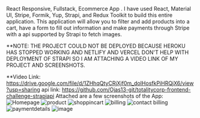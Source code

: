 React Responsive, Fullstack, Ecommerce App . I have used React, Material UI, Stripe, Formik, Yup, Strapi, and Redux Toolkit to build this entire application. This application will allow you to filter and add products into a cart, have a form to fill out information and make payments through Stripe with a api supported by Strapi to fetch images.

**NOTE: THE PROJECT COULD NOT BE DEPLOYED BECAUSE HEROKU HAS STOPPED WORKING AND NETLIFY AND VERCEL DON'T HELP WITH DEPLOYMENT OF STRAPI SO I AM ATTACHING A VIDEO LINK OF MY PROJECT AND SCREENSHOTS.

**Video Link: https://drive.google.com/file/d/1ZHhqQtyCRjXjf0m_doIHosfkPiHRQjX6/view?usp=sharing
api link: https://github.com/Ojas13-git/totalitycorp-frontend-challenge-strapiapi
Attached are a few screenshots of the App:
![Homepage](https://github.com/Ojas13-git/totalitycorp-frontend-challenge/assets/79032848/30548cac-e5c1-4359-a678-518aef0cc7e7)
![product](https://github.com/Ojas13-git/totalitycorp-frontend-challenge/assets/79032848/c6876fe6-ad57-47bb-9cde-289fb1ac1526)
![shoppincart](https://github.com/Ojas13-git/totalitycorp-frontend-challenge/assets/79032848/80ede083-2b43-4409-8ee5-743b32129afd)
![billing](https://github.com/Ojas13-git/totalitycorp-frontend-challenge/assets/79032848/1a8095b9-d423-490b-8515-cc540d59e4f2)
![contact billing](https://github.com/Ojas13-git/totalitycorp-frontend-challenge/assets/79032848/5ae1432d-de21-46a7-be0b-532cb2eff7af)
![paymentdetails](https://github.com/Ojas13-git/totalitycorp-frontend-challenge/assets/79032848/959399c8-564b-441b-b95a-99006a9c564a)
![image](https://github.com/Ojas13-git/totalitycorp-frontend-challenge/assets/79032848/4ad26fda-8427-48b3-bdc9-6ea8dc681d46)
